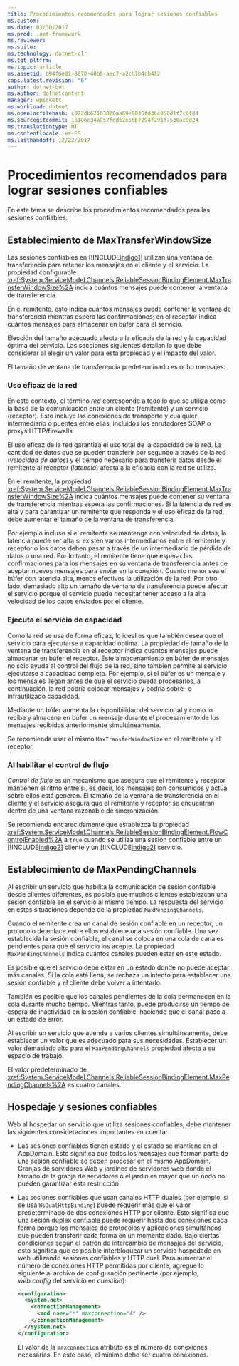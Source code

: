 ```yaml
---
title: Procedimientos recomendados para lograr sesiones confiables
ms.custom: 
ms.date: 03/30/2017
ms.prod: .net-framework
ms.reviewer: 
ms.suite: 
ms.technology: dotnet-clr
ms.tgt_pltfrm: 
ms.topic: article
ms.assetid: b94f6e01-8070-40b6-aac7-a2cb7b4cb4f2
caps.latest.revision: "6"
author: dotnet-bot
ms.author: dotnetcontent
manager: wpickett
ms.workload: dotnet
ms.openlocfilehash: c022db62103826aa89e9035fd36c050d1f7c0f84
ms.sourcegitcommit: 16186c34a957fdd52e5db7294f291f7530ac9d24
ms.translationtype: MT
ms.contentlocale: es-ES
ms.lasthandoff: 12/22/2017
---
```

# <a name="best-practices-for-reliable-sessions"></a>Procedimientos recomendados para lograr sesiones confiables

En este tema se describe los procedimientos recomendados para las sesiones confiables.

## <a name="setting-maxtransferwindowsize"></a>Establecimiento de MaxTransferWindowSize

Las sesiones confiables en [!INCLUDE[indigo1](../../../../includes/indigo1-md.md)] utilizan una ventana de transferencia para retener los mensajes en el cliente y el servicio. La propiedad configurable <xref:System.ServiceModel.Channels.ReliableSessionBindingElement.MaxTransferWindowSize%2A> indica cuántos mensajes puede contener la ventana de transferencia.

En el remitente, esto indica cuántos mensajes puede contener la ventana de transferencia mientras espera las confirmaciones; en el receptor indica cuántos mensajes para almacenar en búfer para el servicio.

Elección del tamaño adecuado afecta a la eficacia de la red y la capacidad óptima del servicio. Las secciones siguientes detallan lo que debe considerar al elegir un valor para esta propiedad y el impacto del valor.

El tamaño de ventana de transferencia predeterminado es ocho mensajes.

### <a name="efficient-use-of-the-network"></a>Uso eficaz de la red

En este contexto, el término *red* corresponde a todo lo que se utiliza como la base de la comunicación entre un cliente (remitente) y un servicio (receptor). Esto incluye las conexiones de transporte y cualquier intermediario o puentes entre ellas, incluidos los enrutadores SOAP o proxys HTTP/firewalls.

El uso eficaz de la red garantiza el uso total de la capacidad de la red. La cantidad de datos que se pueden transferir por segundo a través de la red (*velocidad de datos*) y el tiempo necesario para transferir datos desde el remitente al receptor (*latencia*) afecta a la eficacia con la red se utiliza.

En el remitente, la propiedad <xref:System.ServiceModel.Channels.ReliableSessionBindingElement.MaxTransferWindowSize%2A> indica cuántos mensajes puede contener su ventana de transferencia mientras espera las confirmaciones. Si la latencia de red es alta y para garantizar un remitente que responda y el uso eficaz de la red, debe aumentar el tamaño de la ventana de transferencia.

Por ejemplo incluso si el remitente se mantenga con velocidad de datos, la latencia puede ser alta si existen varios intermediarios entre el remitente y receptor o los datos deben pasar a través de un intermediario de pérdida de datos o una red. Por lo tanto, el remitente tiene que esperar las confirmaciones para los mensajes en su ventana de transferencia antes de aceptar nuevos mensajes para enviar en la conexión. Cuanto menor sea el búfer con latencia alta, menos efectivos la utilización de la red. Por otro lado, demasiado alto un tamaño de ventana de transferencia puede afectar el servicio porque el servicio puede necesitar tener acceso a la alta velocidad de los datos enviados por el cliente.

### <a name="running-the-service-to-capacity"></a>Ejecuta el servicio de capacidad

Como la red se usa de forma eficaz, lo ideal es que también desea que el servicio para ejecutarse a capacidad óptima. La propiedad de tamaño de la ventana de transferencia en el receptor indica cuántos mensajes puede almacenar en búfer el receptor. Este almacenamiento en búfer de mensajes no solo ayuda al control del flujo de la red, sino también permite al servicio ejecutarse a capacidad completa. Por ejemplo, si el búfer es un mensaje y los mensajes llegan antes de que el servicio pueda procesarlos, a continuación, la red podría colocar mensajes y podría sobre- o infrautilizado capacidad.

Mediante un búfer aumenta la disponibilidad del servicio tal y como lo recibe y almacena en búfer un mensaje durante el procesamiento de los mensajes recibidos anteriormente simultáneamente.

Se recomienda usar el mismo `MaxTransferWindowSize` en el remitente y el receptor.

### <a name="enabling-flow-control"></a>Al habilitar el control de flujo

*Control de flujo* es un mecanismo que asegura que el remitente y receptor mantienen el ritmo entre sí, es decir, los mensajes son consumidos y actúa sobre ellos está generan. El tamaño de la ventana de transferencia en el cliente y el servicio asegura que el remitente y receptor se encuentran dentro de una ventana razonable de sincronización.

Se recomienda encarecidamente que establezca la propiedad <xref:System.ServiceModel.Channels.ReliableSessionBindingElement.FlowControlEnabled%2A> a `true` cuando se utiliza una sesión confiable entre un [!INCLUDE[indigo2](../../../../includes/indigo2-md.md)] cliente y un [!INCLUDE[indigo2](../../../../includes/indigo2-md.md)] servicio.

## <a name="setting-maxpendingchannels"></a>Establecimiento de MaxPendingChannels

Al escribir un servicio que habilita la comunicación de sesión confiable desde clientes diferentes, es posible que muchos clientes establezcan una sesión confiable en el servicio al mismo tiempo. La respuesta del servicio en estas situaciones depende de la propiedad `MaxPendingChannels`.

Cuando el remitente crea un canal de sesión confiable en un receptor, un protocolo de enlace entre ellos establece una sesión confiable. Una vez establecida la sesión confiable, el canal se coloca en una cola de canales pendientes para que el servicio los acepte. La propiedad `MaxPendingChannels` indica cuántos canales pueden estar en este estado.

Es posible que el servicio debe estar en un estado donde no puede aceptar más canales. Si la cola está llena, se rechaza un intento para establecer una sesión confiable y el cliente debe volver a intentarlo.

También es posible que los canales pendientes de la cola permanecen en la cola durante mucho tiempo. Mientras tanto, puede producirse un tiempo de espera de inactividad en la sesión confiable, haciendo que el canal pase a un estado de error.

Al escribir un servicio que atiende a varios clientes simultáneamente, debe establecer un valor que es adecuado para sus necesidades. Establecer un valor demasiado alto para el `MaxPendingChannels` propiedad afecta a su espacio de trabajo.

El valor predeterminado de <xref:System.ServiceModel.Channels.ReliableSessionBindingElement.MaxPendingChannels%2A> es cuatro canales.

## <a name="reliable-sessions-and-hosting"></a>Hospedaje y sesiones confiables

Web al hospedar un servicio que utiliza sesiones confiables, debe mantener las siguientes consideraciones importantes en cuenta:

- Las sesiones confiables tienen estado y el estado se mantiene en el AppDomain. Esto significa que todos los mensajes que forman parte de una sesión confiable se deben procesar en el mismo AppDomain. Granjas de servidores Web y jardines de servidores web donde el tamaño de la granja de servidores o el jardín es mayor que un nodo no pueden garantizar esta restricción.

- Las sesiones confiables que usan canales HTTP duales (por ejemplo, si se usa `WsDualHttpBinding`) puede requerir más que el valor predeterminado de dos conexiones HTTP por cliente. Esto significa que una sesión dúplex confiable puede requerir hasta dos conexiones cada forma porque los mensajes de protocolos y aplicaciones simultáneos que pueden transferir cada forma en un momento dado. Bajo ciertas condiciones según el patrón de intercambio de mensajes del servicio, esto significa que es posible interbloquear un servicio hospedado en web utilizando sesiones confiables y HTTP dual. Para aumentar el número de conexiones HTTP permitidas por cliente, agregue lo siguiente al archivo de configuración pertinente (por ejemplo, *web.config* del servicio en cuestión):

  ```xml
  <configuration>
    <system.net>
      <connectionManagement>
        <add name="*" maxconnection="4" />
      </connectionManagement>
    </system.net>
  </configuration>
  ```

  El valor de la `maxconnection` atributo es el número de conexiones necesarias. En este caso, el mínimo debe ser cuatro conexiones.

